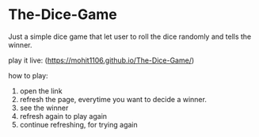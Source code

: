 # The-Dice-Game
Just a simple dice game that let user to roll the dice randomly and tells the winner.

play it live: (https://mohit1106.github.io/The-Dice-Game/)

how to play:
  1. open the link
  2. refresh the page, everytime you want to decide a winner.
  3. see the winner
  4. refresh again to play again
  5. continue refreshing, for trying again
 
